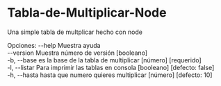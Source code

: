 # Tabla-de-Multiplicar-Node
Una simple tabla de multplicar hecho con node

Opciones:
      --help     Muestra ayuda          
      --version  Muestra número de versión                      [booleano]  
      -b, --base     es la base de la tabla de multiplicar      [número] [requerido]  
      -l, --listar   Para imprimir las tablas en consola        [booleano] [defecto: false]  
      -h, --hasta    hasta que numero quieres multiplicar       [número] [defecto: 10]
